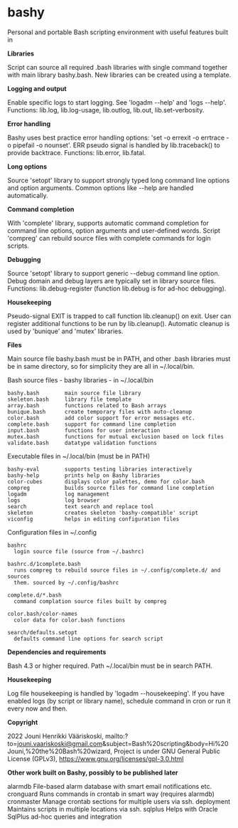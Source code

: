 # bashy
Personal and portable Bash scripting environment with useful features built in

**Libraries**

Script can source all required .bash libraries with single command together with main library bashy.bash. Neẇ libraries can be created using a template.

**Logging and output**

Enable specific logs to start logging. See 'logadm --help' and 'logs --help'. Functions: lib.log, lib.log-usage, lib.outlog, lib.out, lib.set-verbosity.

**Error handling**

Bashy uses best practice error handling options: 'set -o errexit -o errtrace -o pipefail -o nounset'. ERR pseudo signal is handled by lib.traceback() to provide backtrace. Functions: lib.error, lib.fatal.

**Long options**

Source 'setopt' library to support strongly typed long command line options and option arguments. Common options like --help are handled automatically.

**Command completion**

With 'complete' library, supports automatic command completion for command line options, option arguments and user-defined words. Script 'compreg' can rebuild source files with complete commands for login scripts.

**Debugging**

Source 'setopt' library to support generic --debug command line option. Debug domain and debug layers are typically set in library source files. Functions: lib.debug-register (function lib.debug is for ad-hoc debugging).

**Housekeeping**

Pseudo-signal EXIT is trapped to call function lib.cleanup() on exit. User can register additional functions to be run by lib.cleanup(). Automatic cleanup is used by 'bunique' and 'mutex' libraries.


**Files**

Main source file bashy.bash must be in PATH, and other .bash libraries must be in same directory, so for simplicity they are all in ~/.local/bin.

Bash source files - bashy libraries - in ~/.local/bin

    bashy.bash        main source file library
    skeleton.bash     library file template
    array.bash        functions related to Bash arrays
    bunique.bash      create temporary files with auto-cleanup
    color.bash        add color support for error messages etc.
    complete.bash     support for command line completion
    input.bash        functions for user interaction
    mutex.bash        functions for mutual exclusion based on lock files
    validate.bash     datatype validation functions

Executable files in ~/.local/bin (must be in PATH)

    bashy-eval        supports testing libraries interactively
    bashy-help        prints help on Bashy libraries
    color-cubes       displays color palettes, demo for color.bash
    compreg           builds source files for command line completion
    logadm            log management
    logs              log browser
    search            text search and replace tool
    skeleton          creates skeleton 'bashy-compatible' script
    viconfig          helps in editing configuration files

Configuration files in ~/.config

    bashrc
      login source file (source from ~/.bashrc)

    bashrc.d/1complete.bash
      runs compreg to rebuild source files in ~/.config/complete.d/ and sources
      them. sourced by ~/.config/bashrc

    complete.d/*.bash
      command complation source files built by compreg

    color.bash/color-names
      color data for color.bash functions

    search/defaults.setopt
      defaults command line options for search script

**Dependencies and requirements**

  Bash 4.3 or higher required. Path ~/.local/bin must be in search PATH.

**Housekeeping**

  Log file housekeeping is handled by 'logadm --housekeeping'. If you have enabled logs (by script or library name), schedule command in cron or run it
  every now and then.

**Copyright**

  2022 Jouni Henrikki Vääriskoski,
  mailto:?to=jouni.vaariskoski@gmail.com&subject=Bash%20scripting&body=Hi%20Jouni,%20the%20Bash%20wizard,
  Project is under GNU General Public License (GPLv3), https://www.gnu.org/licenses/gpl-3.0.html

**Other work built on Bashy, possibly to be published later**

  alarmdb       File-based alarm database with smart email notifications etc.
  cronguard     Runs commands in crontab in smart way (requires alarmdb)
  cronmaster    Manage crontab sections for multiple users via ssh.
  deployment    Maintains scripts in multiple locations via ssh.
  sqlplus       Helps with Oracle SqlPlus ad-hoc queries and integration

